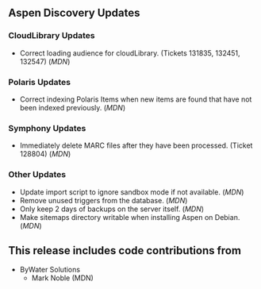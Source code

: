 ## Aspen Discovery Updates
### CloudLibrary Updates
- Correct loading audience for cloudLibrary. (Tickets 131835, 132451, 132547) (*MDN*)

### Polaris Updates
- Correct indexing Polaris Items when new items are found that have not been indexed previously. (*MDN*)

### Symphony Updates
- Immediately delete MARC files after they have been processed. (Ticket 128804) (*MDN*)

### Other Updates
- Update import script to ignore sandbox mode if not available. (*MDN*)
- Remove unused triggers from the database. (*MDN*)
- Only keep 2 days of backups on the server itself. (*MDN*)
- Make sitemaps directory writable when installing Aspen on Debian. (*MDN*)

## This release includes code contributions from
- ByWater Solutions
    - Mark Noble (MDN)
